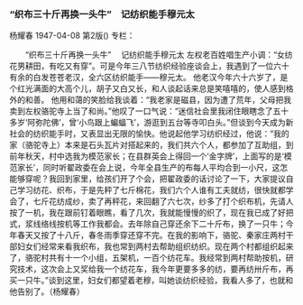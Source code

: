 ### “织布三十斤再换一头牛”　记纺织能手穆元太
杨耀春
1947-04-08
第2版()
专栏：

　　“织布三十斤再换一头牛”
  　记纺织能手穆元太
    左权老百姓唱生产小调：“女纺花男耕田，有吃又有穿”。可是今年三八节纺织经验座谈会上，我遇到了一位六十有余的白发苍苍老汉，全六区纺织能手——穆元太。
    他老汉今年六十六岁了，是个红光满面的大高个儿，胡子又白又长，和人谈起话来总是笑嘻嘻的，使人感到格外的和善。
    他用和蔼的笑脸给我谈着：“我老家是磁县，因为遭了荒年，父母把我卖到左权骆驼寺上当了和尚。”他叹了一口气说：“迷信社会里我闭住眼瞎念了五十多岁‘阿弥陀佛’，曾‘小鸟跟上蝙蝠飞’，游逛到五台等寺叩白头。”但谈到今天成为新社会的纺织能手时，又表显出无限的愉快。他说起他学习纺织经过，他说：“我的家（骆驼寺上）本来是石头瓦片对搭起来的，我们共六个人，都参加了互助组，到前年秋天，村中选我为模范家长；在县群英会上得回一个‘金字牌’，上面写的是‘模范家长’，同时听翟政委在会上说，今年全县生产的布每人平均合到一小尺，这怎能够穿呢？我回到家里，给孩们开了个会，把翟政委的话讨论了一下，大家提议自己学习纺花、织布，于是先秤了七斤棉花，我们六个人谁有工夫就纺，很快就都学会了，七斤花纺成纱，卖了再秤花，来回翻了六七次，纱多了打个织布机，先请人按了一机，我在跟前钉着眼瞧，看了几次，我就能慢慢的织了，现在我已成了好把式，浆线络线按机等工作我都会。去年除自己穿还余下二十斤布，换了一只牛；今年春天又按了十八斤，春冬雨季穿还穿不完。在我的影响下，骆驼、秦家庄两村干部妇女们经常来看我织布，我也常到两村去帮助组织纺织。现在两个村都组织起来了，骆驼村共有十一个小组，五架机，一百个纺花车。我经常到两村帮助按机，研究技术，这次会上又奖给我一个纺花车，我今年更要多多的纺，要再纺卅斤布，再买一只牛。”谈到这里，妇女们都望着老穆，叫她谈纺织经验，我看人多了，也就和他告别了。（杨耀春）
